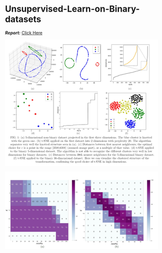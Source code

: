 # Unsupervised-Learn-on-Binary-datasets

***Report:***
[Click Here](https://github.com/ZiliottoFilippoDev/Unsupervised-Learn-on-Binary-datasets/blob/main/Unsupervised%20Learn%20on%20Complex%20datasets.pdf)

![](ULCD.jpg)

![](Comp.jpg)


